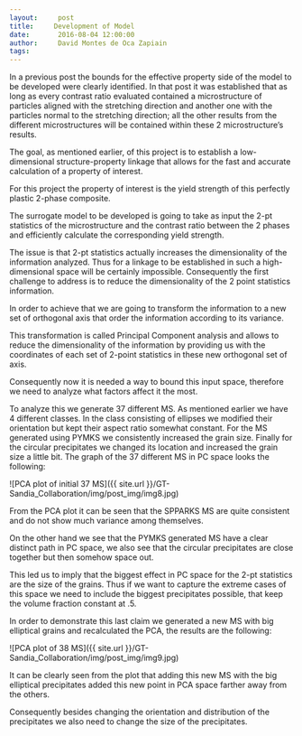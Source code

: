 ```yaml
---
layout:     post
title:     Development of Model
date:       2016-08-04 12:00:00
author:     David Montes de Oca Zapiain
tags: 		
---
```

In a previous post the bounds for the effective property side of the model to be developed were clearly identified. 
In that post it was established that as long as every contrast ratio evaluated contained a microstructure of particles aligned with the stretching direction and another one with the particles normal to the stretching direction; all the other results from the different microstructures will be contained within these 2 microstructure’s results. 


The goal, as mentioned earlier, of this project is to establish a low-dimensional structure-property linkage that allows for the fast and accurate calculation of a property of interest. 


For this project the property of interest is the yield strength of this perfectly plastic 2-phase composite. 


The surrogate model to be developed is going to take as input the 2-pt statistics of the microstructure and the contrast ratio between the 2 phases and efficiently calculate the corresponding yield strength. 


The issue is that 2-pt statistics actually increases the dimensionality of the information analyzed. 
Thus for a linkage to be established in such a high-dimensional space will be certainly impossible. Consequently the first challenge to address is to reduce the dimensionality of the 2 point statistics information. 


In order to achieve that we are going to transform the information to a new set of orthogonal axis that order the information according to its variance. 

This transformation is called Principal Component analysis and allows to reduce the dimensionality of the information by providing us with the coordinates of each set of 2-point statistics in these new orthogonal set of axis. 

Consequently now it is needed a way to bound this input space, therefore we need to analyze what factors affect it the most. 

To analyze this we generate 37 different MS.
As mentioned earlier we have 4 different classes. 
In the class consisting of ellipses we modified their orientation but kept their aspect ratio somewhat constant. 
For the MS generated using PYMKS we consistently increased the grain size.
Finally for the circular precipitates we changed its location and increased the grain size a little bit.
The graph of the 37 different MS in PC space looks the following:

![PCA plot of initial 37 MS]({{ site.url }}/GT-Sandia_Collaboration/img/post_img/img8.jpg)


From the PCA plot it can be seen that the SPPARKS MS are quite consistent and do not show much variance among themselves. 

On the other hand we see that the PYMKS generated MS have a clear distinct path in PC space, we also see that the circular precipitates are close together but then somehow space out. 


This led us to imply that the biggest effect in PC space for the 2-pt statistics are the size of the grains. 
Thus if we want to capture the extreme cases of this space we need to include the biggest precipitates possible, that keep the volume fraction constant at .5.


In order to demonstrate this last claim we generated a new MS with big elliptical grains and recalculated the PCA, the results are the following:


![PCA plot of 38 MS]({{ site.url }}/GT-Sandia_Collaboration/img/post_img/img9.jpg)


It can be clearly seen from the plot that adding this new MS with the big elliptical precipitates added this new point in PCA space farther away from the others.

Consequently besides changing the orientation and distribution of the precipitates we also need to change the size of the precipitates.

